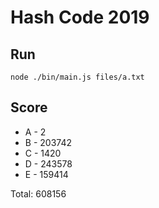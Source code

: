 # Hash Code 2019

## Run

```
node ./bin/main.js files/a.txt
```

## Score

- A - 2
- B - 203742
- C - 1420
- D - 243578
- E - 159414

Total: 608156
